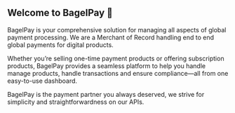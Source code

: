 ## Welcome to BagelPay 👋

BagelPay is your comprehensive solution for managing all aspects of global payment processing. We are a Merchant of Record handling end to end global payments for digital products. 

Whether you’re selling one-time payment products or offering subscription products, BagelPay provides a seamless platform to help you handle manage products, handle transactions and ensure compliance—all from one easy-to-use dashboard.

BagelPay is the payment partner you always deserved, we strive for simplicity and straightforwardness on our APIs.




<!--
**bagelpay/bagelpay** is a ✨ _special_ ✨ repository because its `README.md` (this file) appears on your GitHub profile.

Here are some ideas to get you started:

- 🔭 I’m currently working on ...
- 🌱 I’m currently learning ...
- 👯 I’m looking to collaborate on ...
- 🤔 I’m looking for help with ...
- 💬 Ask me about ...
- 📫 How to reach me: ...
- 😄 Pronouns: ...
- ⚡ Fun fact: ...
-->
